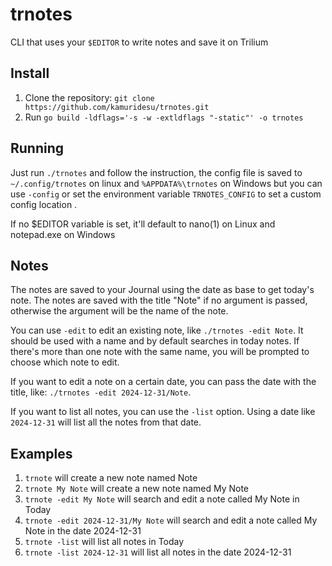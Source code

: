 # trnotes

CLI that uses your `$EDITOR` to write notes and save it on Trilium

## Install
1. Clone the repository: `git clone https://github.com/kamuridesu/trnotes.git`
2. Run `go build -ldflags='-s -w -extldflags "-static"' -o trnotes`

## Running
Just run `./trnotes` and follow the instruction, the config file is saved to `~/.config/trnotes` on linux and `%APPDATA%\trnotes` on Windows but you can use `-config` or set the environment variable `TRNOTES_CONFIG` to set a custom config location .

If no $EDITOR variable is set, it'll default to nano(1) on Linux and notepad.exe on Windows

## Notes
The notes are saved to your Journal using the date as base to get today's note. The notes are saved with the title "Note" if no argument is passed, otherwise the argument will be the name of the note.

You can use `-edit` to edit an existing note, like `./trnotes -edit Note`. It should be used with a name and by default searches in today notes. If there's more than one note with the same name, you will be prompted to choose which note to edit.

If you want to edit a note on a certain date, you can pass the date with the title, like: `./trnotes -edit 2024-12-31/Note`.

If you want to list all notes, you can use the `-list` option. Using a date like `2024-12-31` will list all the notes from that date.

## Examples
1. `trnote` will create a new note named Note
2. `trnote My Note` will create a new note named My Note
3. `trnote -edit My Note` will search and edit a note called My Note in Today
4. `trnote -edit 2024-12-31/My Note` will search and edit a note called My Note in the date 2024-12-31
5. `trnote -list` will list all notes in Today
6. `trnote -list 2024-12-31` will list all notes in the date 2024-12-31
